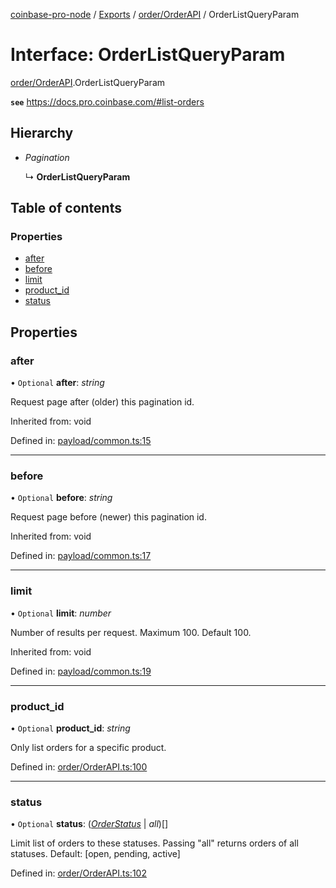 [coinbase-pro-node](../README.md) / [Exports](../modules.md) / [order/OrderAPI](../modules/order_orderapi.md) / OrderListQueryParam

# Interface: OrderListQueryParam

[order/OrderAPI](../modules/order_orderapi.md).OrderListQueryParam

**`see`** https://docs.pro.coinbase.com/#list-orders

## Hierarchy

* *Pagination*

  ↳ **OrderListQueryParam**

## Table of contents

### Properties

- [after](order_orderapi.orderlistqueryparam.md#after)
- [before](order_orderapi.orderlistqueryparam.md#before)
- [limit](order_orderapi.orderlistqueryparam.md#limit)
- [product\_id](order_orderapi.orderlistqueryparam.md#product_id)
- [status](order_orderapi.orderlistqueryparam.md#status)

## Properties

### after

• `Optional` **after**: *string*

Request page after (older) this pagination id.

Inherited from: void

Defined in: [payload/common.ts:15](https://github.com/bennycode/coinbase-pro-node/blob/c3d8f7c/src/payload/common.ts#L15)

___

### before

• `Optional` **before**: *string*

Request page before (newer) this pagination id.

Inherited from: void

Defined in: [payload/common.ts:17](https://github.com/bennycode/coinbase-pro-node/blob/c3d8f7c/src/payload/common.ts#L17)

___

### limit

• `Optional` **limit**: *number*

Number of results per request. Maximum 100. Default 100.

Inherited from: void

Defined in: [payload/common.ts:19](https://github.com/bennycode/coinbase-pro-node/blob/c3d8f7c/src/payload/common.ts#L19)

___

### product\_id

• `Optional` **product\_id**: *string*

Only list orders for a specific product.

Defined in: [order/OrderAPI.ts:100](https://github.com/bennycode/coinbase-pro-node/blob/c3d8f7c/src/order/OrderAPI.ts#L100)

___

### status

• `Optional` **status**: ([*OrderStatus*](../enums/order_orderapi.orderstatus.md) \| *all*)[]

Limit list of orders to these statuses. Passing "all" returns orders of all statuses. Default: [open, pending, active]

Defined in: [order/OrderAPI.ts:102](https://github.com/bennycode/coinbase-pro-node/blob/c3d8f7c/src/order/OrderAPI.ts#L102)
